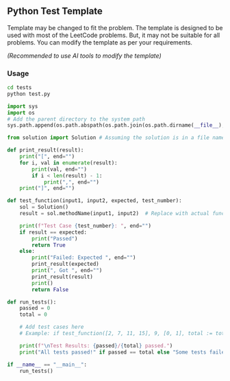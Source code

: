 ## Python Test Template

Template may be changed to fit the problem. The template is designed to be used with most of the LeetCode problems.
But, it may not be suitable for all problems. You can modify the template as per your requirements.

_(Recommended to use AI tools to modify the template)_

### Usage

```bash
cd tests
python test.py
```

```python
import sys
import os
# Add the parent directory to the system path
sys.path.append(os.path.abspath(os.path.join(os.path.dirname(__file__), '..')))

from solution import Solution # Assuming the solution is in a file named solution.py

def print_result(result):
    print("[", end="")
    for i, val in enumerate(result):
        print(val, end="")
        if i < len(result) - 1:
            print(",", end="")
    print("]", end="")

def test_function(input1, input2, expected, test_number):
    sol = Solution()
    result = sol.methodName(input1, input2)  # Replace with actual function name

    print(f"Test Case {test_number}: ", end="")
    if result == expected:
        print("Passed")
        return True
    else:
        print("Failed: Expected ", end="")
        print_result(expected)
        print(", Got ", end="")
        print_result(result)
        print()
        return False

def run_tests():
    passed = 0
    total = 0

    # Add test cases here
    # Example: if test_function([2, 7, 11, 15], 9, [0, 1], total := total + 1): passed += 1

    print(f"\nTest Results: {passed}/{total} passed.")
    print("All tests passed!" if passed == total else "Some tests failed.")

if __name__ == "__main__":
    run_tests()
```
